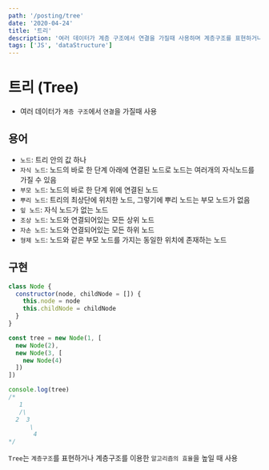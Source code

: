 ```yaml
---
path: '/posting/tree'
date: '2020-04-24'
title: '트리'
description: '여러 데이터가 계층 구조에서 연결을 가질때 사용하며 계층구조를 표현하거나 계층구조를 이용한 알고리즘의 효율을 높일 때 사용'
tags: ['JS', 'dataStructure']
---
```


# 트리 (Tree)

- 여러 데이터가 `계층 구조`에서 `연결`을 가질때 사용

## 용어

- `노드`: 트리 안의 값 하나
- `자식 노드`: 노드의 바로 한 단계 아래에 연결된 노드로 노드는 여러개의 자식노드를 가질 수 있음
- `부모 노드`: 노드의 바로 한 단계 위에 연결된 노드
- `뿌리 노드`: 트리의 최상단에 위치한 노드, 그렇기에 뿌리 노드는 부모 노드가 없음
- `잎 노드`: 자식 노드가 없는 노드
- `조상 노드`: 노드와 연결되어있는 모든 상위 노드
- `자손 노드`: 노드와 연결되어있는 모든 하위 노드
- `형제 노드`: 노드와 같은 부모 노드를 가지는 동일한 위치에 존재하는 노드

## 구현
```javascript
class Node {
  constructor(node, childNode = []) {
    this.node = node
    this.childNode = childNode
  }
}

const tree = new Node(1, [
  new Node(2),
  new Node(3, [
    new Node(4)
  ])
])

console.log(tree)
/*
   1
   /\
  2  3
      \
       4
*/
```

`Tree`는 `계층구조`를 표현하거나 계층구조를 이용한 `알고리즘의 효율`을 높일 때 사용
